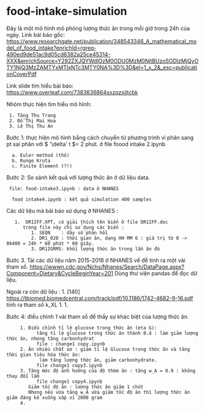 # food-intake-simulation
Đây là một mô hình mô phỏng lượng thức ăn trong mỗi giờ trong 24h của ngày.
Link bài báo gốc: https://www.researchgate.net/publication/348543346_A_mathematical_model_of_food_intake?enrichId=rgreq-490ed9de51ac9d05cd6382a25ce45314-XXX&enrichSource=Y292ZXJQYWdlOzM0ODU0MzM0NjtBUzo5ODIzMjQyOTY1NjQ3MzZAMTYxMTIxNTc3MTY0NA%3D%3D&el=1_x_2&_esc=publicationCoverPdf

Link slide tìm hiểu bài báo:
https://www.overleaf.com/7383636864sxzqzsjjtcbk

Nhóm thực hiện tìm hiểu mô hình: 

     1. Tăng Thu Trang
     2. Đỗ Thị Mai Hoa
     3. Lê Thị Thu An
     
Bước 1: thực hiện mô hình bằng cách chuyển từ phương trình vì phân
      sang pt sai phân với $ '\delta' t $= 2 phút.
      ở file foood intake 2.ipynb
      
      a. Euler method (thô)
      b. Runge Kruta
      c. Finite Element (?!)

Bước 2: So sánh kết quả với lượng thức ăn ở dữ liệu data.

     file: food-intake3.ipynb : data ở NHANES

      food intake4.ipynb : kết quả simulation 400 samples

Các dữ liệu mà bài báo sử dụng ở NHANES :

       1.  DR1IFF.XPT, có giải thích tên biến ở file DR1IFF.doc
          trong file này chỉ sử dụng các biến :
             1. SEQN    : dãy số phản hồi
             2. DR1_020 : thời gian ăn, dạng HH MM 6 : giá trị từ 0 -> 86400 = 24h * 60 phút * 60 giây.
             3. DR1IGRMS: khối lượng thức ăn trong lần ăn đó
             

Bước 3. Tải các dữ liệu năm 2015-2016 ở NHANES về để tính ra một vài tham số.
https://wwwn.cdc.gov/Nchs/Nhanes/Search/DataPage.aspx?Component=Dietary&CycleBeginYear=201
Dùng thư viện pandas để đọc dữ liệu.

   Ngoài ra còn dữ liệu :
       1. [140] https://tbiomed.biomedcentral.com/track/pdf/10.1186/1742-4682-9-16.pdf
        tính ra tham số k_XL
       1. 
       1. 
      
Bước 4: điều chỉnh 1 vài tham số để thấy sự khác biệt của lượng thức ăn.
     
         1. Điều chỉnh tỉ lệ glucose trong thức ăn (eta G): 
               tăng tỉ lệ glucose trong thức ăn thành 0.4 : làm giảm lượng thức ăn, nhưng tăng carbonhydrat
               file : change1 copy.ipynb
         2. Ăn nhiều chất xơ : giảm tỉ lệ Glucose trong thức ăn và tăng thời gian tiêu hóa thức ăn:
                làm tăng lượng thức ăn, giảm carbonhydrate.
               file change1 copy3.ipynb 
         3. Tăng mức độ ảnh hưởng của độ thèm ăn : tăng w_A = 0.9 : không thay đổi lắm
               file change1 copy4.ipynb
            Giảm tốc độ ăn : lượng thức ăn giảm 1 chút
            Nhưng nếu vừa tăng w_A vừa giảm tốc độ ăn thì lượng thức ăn giảm đáng kể xuống xấp xỉ 2000 gram
         4.
               
               
               
